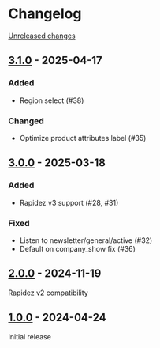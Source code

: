 # Changelog 

[Unreleased changes](https://github.com/rapidez/confira/compare/...master)
## [3.1.0](https://github.com/rapidez/confira/releases/tag/3.1.0) - 2025-04-17

### Added

- Region select (#38)

### Changed

- Optimize product attributes label (#35)

## [3.0.0](https://github.com/rapidez/confira/releases/tag/3.0.0) - 2025-03-18

### Added

- Rapidez v3 support (#28, #31)

### Fixed

- Listen to newsletter/general/active (#32)
- Default on company_show fix (#36)

## [2.0.0](https://github.com/rapidez/confira/releases/tag/2.0.0) - 2024-11-19

Rapidez v2 compatibility

## [1.0.0](https://github.com/rapidez/confira/releases/tag/1.0.0) - 2024-04-24

Initial release

